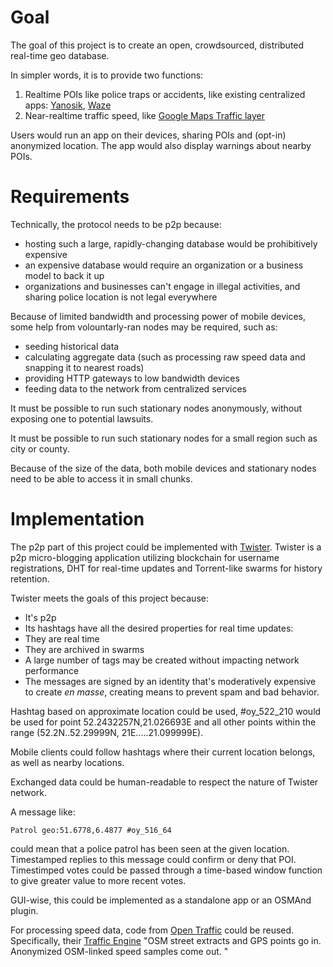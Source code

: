 # Goal
The goal of this project is to create an open, crowdsourced, distributed real-time geo database.

In simpler words, it is to provide two functions:
1. Realtime POIs like police traps or accidents, like existing centralized apps: [Yanosik](https://my.mixtape.moe/sylxdk.png), [Waze](http://imgur.com/oVg5fQS)
2. Near-realtime traffic speed, like [Google Maps Traffic layer](https://www.google.pl/maps/@52.2432257,21.026693,12.5z/data=!5m1!1e1)

Users would run an app on their devices, sharing POIs and (opt-in) anonymized location. The app would also display warnings about nearby POIs. 

# Requirements
Technically, the protocol needs to be p2p because:
* hosting such a large, rapidly-changing database would be prohibitively expensive
* an expensive database would require an organization or a business model to back it up
* organizations and businesses can't engage in illegal activities, and sharing police location is not legal everywhere

Because of limited bandwidth and processing power of mobile devices, some help from volountarly-ran nodes may be required, such as:
* seeding historical data
* calculating aggregate data (such as processing raw speed data and snapping it to nearest roads)
* providing HTTP gateways to low bandwidth devices
* feeding data to the network from centralized services

It must be possible to run such stationary nodes anonymously, without exposing one to potential lawsuits.

It must be possible to run such stationary nodes for a small region such as city or county. 

Because of the size of the data, both mobile devices and stationary nodes need to be able to access it in small chunks.

# Implementation
The p2p part of this project could be implemented with [Twister](https://twister.net.co/). Twister is a p2p micro-blogging application utilizing blockchain for username registrations, DHT for real-time updates and Torrent-like swarms for history retention.

Twister meets the goals of this project because:
* It's p2p
* Its hashtags have all the desired properties for real time updates:
 * They are real time
 * They are archived in swarms
 * A large number of tags may be created without impacting network performance
 * The messages are signed by an identity that's moderatively expensive to create *en masse*, creating means to prevent spam and bad behavior.
 
Hashtag based on approximate location could be used, #oy_522_210 would be used for point 52.2432257N,21.026693E and all other points within the range (52.2N..52.29999N, 21E.....21.099999E).

Mobile clients could follow hashtags where their current location belongs, as well as nearby locations.

Exchanged data could be human-readable to respect the nature of Twister network.

A message like:

`Patrol geo:51.6778,6.4877 #oy_516_64`

could mean that a police patrol has been seen at the given location.  Timestamped replies to this message could confirm or deny that POI. Timestimped votes could be passed through a time-based window function to give greater value to more recent votes.


GUI-wise, this could be implemented as a standalone app or an OSMAnd plugin.

For processing speed data, code from [Open Traffic](https://opentraffic.io) could be reused. Specifically, their [Traffic Engine](https://github.com/opentraffic/traffic-engine) "OSM street extracts and GPS points go in. Anonymized OSM-linked speed samples come out. "
